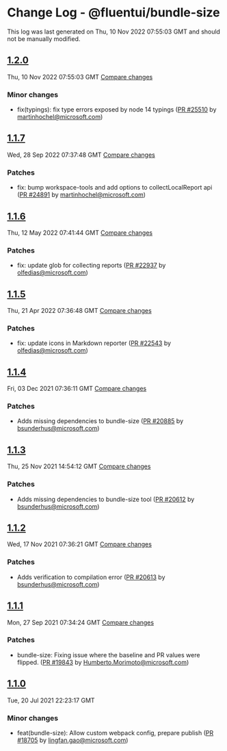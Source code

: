 # Change Log - @fluentui/bundle-size

This log was last generated on Thu, 10 Nov 2022 07:55:03 GMT and should not be manually modified.

<!-- Start content -->

## [1.2.0](https://github.com/microsoft/fluentui/tree/@fluentui/bundle-size_v1.2.0)

Thu, 10 Nov 2022 07:55:03 GMT 
[Compare changes](https://github.com/microsoft/fluentui/compare/@fluentui/bundle-size_v1.1.7..@fluentui/bundle-size_v1.2.0)

### Minor changes

- fix(typings): fix type errors exposed by node 14 typings ([PR #25510](https://github.com/microsoft/fluentui/pull/25510) by martinhochel@microsoft.com)

## [1.1.7](https://github.com/microsoft/fluentui/tree/@fluentui/bundle-size_v1.1.7)

Wed, 28 Sep 2022 07:37:48 GMT 
[Compare changes](https://github.com/microsoft/fluentui/compare/@fluentui/bundle-size_v1.1.6..@fluentui/bundle-size_v1.1.7)

### Patches

- fix: bump workspace-tools and add options to collectLocalReport api ([PR #24891](https://github.com/microsoft/fluentui/pull/24891) by martinhochel@microsoft.com)

## [1.1.6](https://github.com/microsoft/fluentui/tree/@fluentui/bundle-size_v1.1.6)

Thu, 12 May 2022 07:41:44 GMT 
[Compare changes](https://github.com/microsoft/fluentui/compare/@fluentui/bundle-size_v1.1.5..@fluentui/bundle-size_v1.1.6)

### Patches

- fix: update glob for collecting reports ([PR #22937](https://github.com/microsoft/fluentui/pull/22937) by olfedias@microsoft.com)

## [1.1.5](https://github.com/microsoft/fluentui/tree/@fluentui/bundle-size_v1.1.5)

Thu, 21 Apr 2022 07:36:48 GMT 
[Compare changes](https://github.com/microsoft/fluentui/compare/@fluentui/bundle-size_v1.1.4..@fluentui/bundle-size_v1.1.5)

### Patches

- fix: update icons in Markdown reporter ([PR #22543](https://github.com/microsoft/fluentui/pull/22543) by olfedias@microsoft.com)

## [1.1.4](https://github.com/microsoft/fluentui/tree/@fluentui/bundle-size_v1.1.4)

Fri, 03 Dec 2021 07:36:11 GMT 
[Compare changes](https://github.com/microsoft/fluentui/compare/@fluentui/bundle-size_v1.1.3..@fluentui/bundle-size_v1.1.4)

### Patches

- Adds missing dependencies to bundle-size ([PR #20885](https://github.com/microsoft/fluentui/pull/20885) by bsunderhus@microsoft.com)

## [1.1.3](https://github.com/microsoft/fluentui/tree/@fluentui/bundle-size_v1.1.3)

Thu, 25 Nov 2021 14:54:12 GMT 
[Compare changes](https://github.com/microsoft/fluentui/compare/@fluentui/bundle-size_v1.1.2..@fluentui/bundle-size_v1.1.3)

### Patches

- Adds missing dependencies to bundle-size tool ([PR #20612](https://github.com/microsoft/fluentui/pull/20612) by bsunderhus@microsoft.com)

## [1.1.2](https://github.com/microsoft/fluentui/tree/@fluentui/bundle-size_v1.1.2)

Wed, 17 Nov 2021 07:36:21 GMT 
[Compare changes](https://github.com/microsoft/fluentui/compare/@fluentui/bundle-size_v1.1.1..@fluentui/bundle-size_v1.1.2)

### Patches

- Adds verification to compilation error ([PR #20613](https://github.com/microsoft/fluentui/pull/20613) by bsunderhus@microsoft.com)

## [1.1.1](https://github.com/microsoft/fluentui/tree/@fluentui/bundle-size_v1.1.1)

Mon, 27 Sep 2021 07:34:24 GMT 
[Compare changes](https://github.com/microsoft/fluentui/compare/@fluentui/bundle-size_v1.1.0..@fluentui/bundle-size_v1.1.1)

### Patches

- bundle-size: Fixing issue where the baseline and PR values were flipped. ([PR #19843](https://github.com/microsoft/fluentui/pull/19843) by Humberto.Morimoto@microsoft.com)

## [1.1.0](https://github.com/microsoft/fluentui/tree/@fluentui/bundle-size_v1.1.0)

Tue, 20 Jul 2021 22:23:17 GMT

### Minor changes

- feat(bundle-size): Allow custom webpack config, prepare publish ([PR #18705](https://github.com/microsoft/fluentui/pull/18705) by lingfan.gao@microsoft.com)

